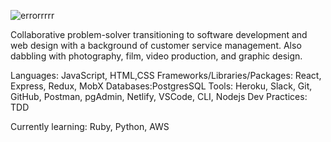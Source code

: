 
![errorrrrr](https://user-images.githubusercontent.com/70240110/106077876-393d2900-60c7-11eb-800d-0aa5028fef9a.jpg)

Collaborative problem-solver transitioning to software development and web design with a background of customer service management. Also dabbling with photography, film, video production, and graphic design.

Languages: JavaScript, HTML,CSS
Frameworks/Libraries/Packages: React, Express, Redux, MobX
Databases:PostgresSQL
Tools: Heroku, Slack, Git, GitHub, Postman, pgAdmin, Netlify, VSCode, CLI, Nodejs
Dev Practices: TDD

Currently learning: Ruby, Python, AWS 




<!--
**katiejonesyo/katiejonesyo** is a ✨ _special_ ✨ repository because its `README.md` (this file) appears on your GitHub profile.

Here are some ideas to get you started:

- 🔭 I’m currently working on ...
- 🌱 I’m currently learning ...
- 👯 I’m looking to collaborate on ...
- 🤔 I’m looking for help with ...
- 💬 Ask me about ...
- 📫 How to reach me: ...
- 😄 Pronouns: ...
- ⚡ Fun fact: ...
-->
